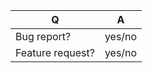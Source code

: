 | Q                | A
| ---------------- | -----
| Bug report?      | yes/no
| Feature request? | yes/no

<!--
- Please fill in this template according to your issue.
-->
